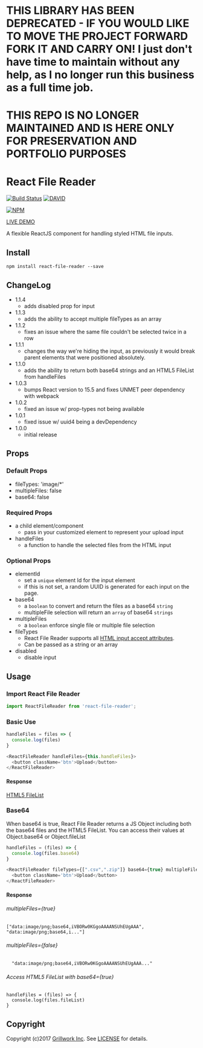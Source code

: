 # THIS LIBRARY HAS BEEN DEPRECATED - IF YOU WOULD LIKE TO MOVE THE PROJECT FORWARD FORK IT AND CARRY ON! I just don't have time to maintain without any help, as I no longer run this business as a full time job.

# THIS REPO IS NO LONGER MAINTAINED AND IS HERE ONLY FOR PRESERVATION AND PORTFOLIO PURPOSES

# React File Reader
[![Build Status](https://travis-ci.org/GrillWork/react-file-reader.png?branch=master)](https://travis-ci.org/GrillWork/react-file-reader)
[![DAVID](https://david-dm.org/grillwork/react-file-reader.svg)](https://david-dm.org/grillwork/react-file-reader)

[![NPM](https://nodei.co/npm/react-file-reader.png?downloads=true&downloadRank=true&stars=true)](https://nodei.co/npm/react-file-reader/)

[LIVE DEMO](http://react-file-reader.herokuapp.com/)

A flexible ReactJS component for handling styled HTML file inputs.

## Install
```
npm install react-file-reader --save
```

## ChangeLog
  - 1.1.4
    - adds disabled prop for input
  - 1.1.3
    - adds the ability to accept multiple fileTypes as an array
  - 1.1.2
    - fixes an issue where the same file couldn't be selected twice in a row
  - 1.1.1
    - changes the way we're hiding the input, as previously it would break parent elements that were positioned absolutely.
  - 1.1.0
    - adds the ability to return both base64 strings and an HTML5 FileList from handleFiles
  - 1.0.3
    - bumps React version to 15.5 and fixes UNMET peer dependency with webpack
  - 1.0.2
    - fixed an issue w/ prop-types not being available
  - 1.0.1
    - fixed issue w/ uuid4 being a devDependency
  - 1.0.0
    - initial release

## Props
### Default Props
  - fileTypes: 'image/\*'
  - multipleFiles: false
  - base64: false

### Required Props
- a child element/component
  - pass in your customized element to represent your upload input
- handleFiles
  - a function to handle the selected files from the HTML input

### Optional Props
- elementId
  - set a `unique` element Id for the input element
  - if this is not set, a random UUID is generated for each input on the page.
- base64
  - a `boolean` to convert and return the files as a base64 `string`
  - multipleFile selection will return an `array` of base64 `strings`
- multipleFiles
  - a `boolean` enforce single file or multiple file selection
- fileTypes
  - React File Reader supports all [HTML input accept attributes](https://www.w3schools.com/tags/att_input_accept.asp).
  - Can be passed as a string or an array
- disabled
  - disable input

## Usage
### Import React File Reader
```javascript
import ReactFileReader from 'react-file-reader';
```

### Basic Use
```javascript
handleFiles = files => {
  console.log(files)
}

<ReactFileReader handleFiles={this.handleFiles}>
  <button className='btn'>Upload</button>
</ReactFileReader>
```

#### Response
[HTML5 FileList](https://developer.mozilla.org/en-US/docs/Web/API/FileList)

### Base64
When base64 is true, React File Reader returns a JS Object including both the base64 files and the HTML5 FileList. You can access their values at Object.base64 or Object.fileList

```javascript
handleFiles = (files) => {
  console.log(files.base64)
}

<ReactFileReader fileTypes={[".csv",".zip"]} base64={true} multipleFiles={true} handleFiles={this.handleFiles}>
  <button className='btn'>Upload</button>
</ReactFileReader>
```

#### Response

###### multipleFiles={true}
```
["data:image/png;base64,iVBORw0KGgoAAAANSUhEUgAAA", "data:image/png;base64,i..."]
```

###### multipleFiles={false}
```
  "data:image/png;base64,iVBORw0KGgoAAAANSUhEUgAAA..."
```

###### Access HTML5 FileList with base64={true}
```
handleFiles = (files) => {
  console.log(files.fileList)
}
```

## Copyright
Copyright (c)2017 [Grillwork Inc](http://grillwork.io). See [LICENSE](https://github.com/GrillWork/react-file-reader/blob/master/LICENSE) for details.

